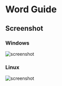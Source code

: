 # Word Guide
## Screenshot
### Windows
![screenshot](https://i.ibb.co/b5q7LBk/win-0-1.png)

### Linux
![screenshot](https://i.ibb.co/M92ZY14/linux-0-1.png)